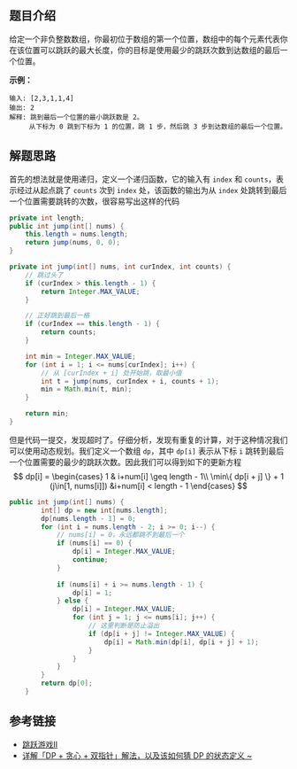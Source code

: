 ## 题目介绍

给定一个非负整数数组，你最初位于数组的第一个位置，数组中的每个元素代表你在该位置可以跳跃的最大长度，你的目标是使用最少的跳跃次数到达数组的最后一个位置。

**示例：**

```
输入: [2,3,1,1,4]
输出: 2
解释: 跳到最后一个位置的最小跳跃数是 2。
	 从下标为 0 跳到下标为 1 的位置，跳 1 步，然后跳 3 步到达数组的最后一个位置。
```

## 解题思路

首先的想法就是使用递归，定义一个递归函数，它的输入有 `index` 和 `counts`，表示经过从起点跳了 `counts` 次到 `index` 处，该函数的输出为从 `index` 处跳转到最后一个位置需要跳转的次数，很容易写出这样的代码

```java
private int length;
public int jump(int[] nums) {
    this.length = nums.length;
    return jump(nums, 0, 0);
}

private int jump(int[] nums, int curIndex, int counts) {
    // 跳过头了
    if (curIndex > this.length - 1) {
        return Integer.MAX_VALUE;
    }

    // 正好跳到最后一格
    if (curIndex == this.length - 1) {
        return counts;
    }

    int min = Integer.MAX_VALUE;
    for (int i = 1; i <= nums[curIndex]; i++) {
        // 从 [curIndex + i] 处开始跳，取最小值
        int t = jump(nums, curIndex + i, counts + 1);
        min = Math.min(t, min);
    }

    return min;
}
```

但是代码一提交，发现超时了。仔细分析，发现有重复的计算，对于这种情况我们可以使用动态规划。我们定义一个数组 `dp`，其中 `dp[i]` 表示从下标 `i` 跳转到最后一个位置需要的最少的跳跃次数。因此我们可以得到如下的更新方程
$$
dp[i] = 
\begin{cases}
1 & i+num[i] \geq length - 1\\
\min\{ dp[i + j] \} + 1 (j\in[1, nums[i]]) &i+num[i] < length - 1
\end{cases}
$$

```java
public int jump(int[] nums) {
        int[] dp = new int[nums.length];
        dp[nums.length - 1] = 0;
        for (int i = nums.length - 2; i >= 0; i--) {
            // nums[i] = 0，永远都跳不到最后一个
            if (nums[i] == 0) {
                dp[i] = Integer.MAX_VALUE;
                continue;
            }
            
            if (nums[i] + i >= nums.length - 1) {
                dp[i] = 1;
            } else {
                dp[i] = Integer.MAX_VALUE;
                for (int j = 1; j <= nums[i]; j++) {
                    // 这里判断是防止溢出
                    if (dp[i + j] != Integer.MAX_VALUE) {
                        dp[i] = Math.min(dp[i], dp[i + j] + 1);
                    }
                }
            }
        }
        return dp[0];
    }
```

## 参考链接

- [跳跃游戏II](https://leetcode-cn.com/problems/jump-game-ii/)
- [详解「DP + 贪心 + 双指针」解法，以及该如何猜 DP 的状态定义 ~](https://leetcode-cn.com/problems/jump-game-ii/solution/xiang-jie-dp-tan-xin-shuang-zhi-zhen-jie-roh4/)